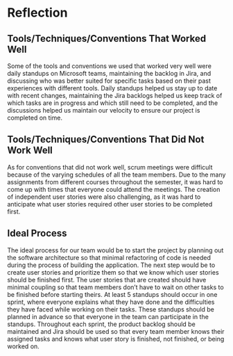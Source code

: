 # **Reflection**

## Tools/Techniques/Conventions That Worked Well
Some of the tools and conventions we used that worked very well were daily standups on Microsoft teams, maintaining the backlog in Jira, and discussing who was better suited for specific tasks based on their past experiences with different tools. Daily standups helped us stay up to date with recent changes, maintaining the Jira backlogs helped us keep track of which tasks are in progress and which still need to be completed, and the discussions helped us maintain our velocity to ensure our project is completed on time. 

## Tools/Techniques/Conventions That Did Not Work Well
As for conventions that did not work well, scrum meetings were difficult because of the varying schedules of all the team members. Due to the many assignments from different courses throughout the semester, it was hard to come up with times that everyone could attend the meetings. The creation of independent user stories were also challenging, as it was hard to anticipate what user stories required other user stories to be completed first. 

## Ideal Process
The ideal process for our team would be to start the project by planning out the software architecture so that minimal refactoring of code is needed during the process of building the application. The next step would be to create user stories and prioritize them so that we know which user stories should be finished first. The user stories that are created should have minimal coupling so that team members don’t have to wait on other tasks to be finished before starting theirs. At least 5 standups should occur in one sprint, where everyone explains what they have done and the difficulties they have faced while working on their tasks. These standups should be planned in advance so that everyone in the team can participate in the standups. Throughout each sprint, the product backlog should be maintained and Jira should be used so that every team member knows their assigned tasks and knows what user story is finished, not finished, or being worked on.

